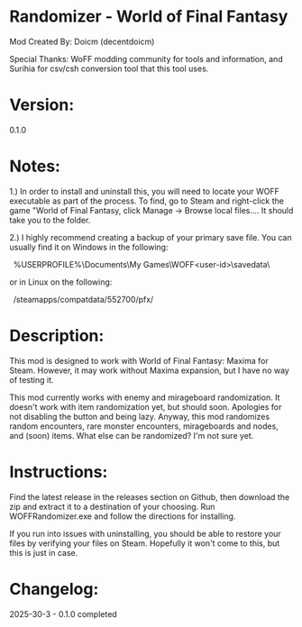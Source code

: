 Randomizer - World of Final Fantasy
==================================================================
Mod Created By:	Doicm (decentdoicm)

Special Thanks:	WoFF modding community for tools and information,
and Surihia for csv/csh conversion tool that this tool uses.

Version: 
==================================================================
0.1.0

Notes:
==================================================================

1.) In order to install and uninstall this, you will need to 
locate your WOFF executable as part of the process.
To find, go to Steam and right-click the game "World of Final
Fantasy, click Manage -> Browse local files.... It should take
you to the folder. 

2.) I highly recommend creating a backup of your primary
save file. You can usually find it on Windows in the following:

&ensp;%USERPROFILE%\Documents\My Games\WOFF\<user-id>\savedata\

or in Linux on the following:

&ensp;<SteamLibrary-folder>/steamapps/compatdata/552700/pfx/

Description:
==================================================================
This mod is designed to work with World of Final Fantasy: Maxima
for Steam. However, it may work without Maxima expansion, but I
have no way of testing it. 

This mod currently works with enemy and mirageboard randomization.
It doesn't work with item randomization yet, but should soon.
Apologies for not disabling the button and being lazy. Anyway,
this mod randomizes random encounters, rare monster encounters,
mirageboards and nodes, and (soon) items. What else can be
randomized? I'm not sure yet.

Instructions:
==================================================================
Find the latest release in the releases section on Github, then
download the zip and extract it to a destination of your choosing.
Run WOFFRandomizer.exe and follow the directions for installing. 

If you run into issues with uninstalling, you should be able to 
restore your files by verifying your files on Steam. Hopefully
it won't come to this, but this is just in case.

Changelog:
==================================================================
2025-30-3 - 0.1.0 completed




